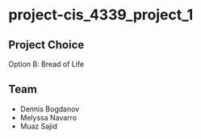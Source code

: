 # project-cis_4339_project_1

## **Project Choice**
Option B: Bread of Life

## **Team**
  * Dennis Bogdanov
  * Melyssa Navarro
  * Muaz Sajid 
